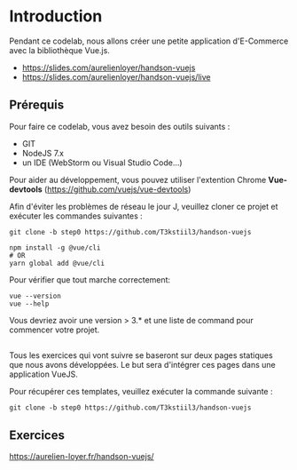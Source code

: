 # Introduction

Pendant ce codelab, nous allons créer une petite application d'E-Commerce avec la bibliothèque Vue.js. 

* https://slides.com/aurelienloyer/handson-vuejs
* https://slides.com/aurelienloyer/handson-vuejs/live

## Prérequis

Pour faire ce codelab, vous avez besoin des outils suivants :

* GIT
* NodeJS 7.x
* un IDE (WebStorm ou Visual Studio Code...)

Pour aider au développement, vous pouvez utiliser l'extention Chrome **Vue-devtools** (https://github.com/vuejs/vue-devtools)

Afin d'éviter les problèmes de réseau le jour J, veuillez cloner ce projet et exécuter les commandes suivantes :

```shell
git clone -b step0 https://github.com/T3kstiil3/handson-vuejs

npm install -g @vue/cli
# OR
yarn global add @vue/cli
```

Pour vérifier que tout marche correctement:
```
vue --version
vue --help
```
Vous devriez avoir une version > 3.* et une liste de command pour commencer votre projet.

##  

Tous les exercices qui vont suivre se baseront sur deux pages statiques que nous avons développées.
Le but sera d'intégrer ces pages dans une application VueJS.

Pour récupérer ces templates, veuillez exécuter la commande suivante :

```shell
git clone -b step0 https://github.com/T3kstiil3/handson-vuejs
```

## Exercices 

https://aurelien-loyer.fr/handson-vuejs/

